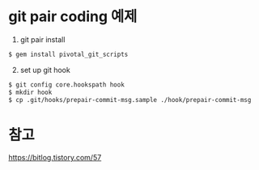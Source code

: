 # git pair coding 예제 

1.  git pair install 
```bash
$ gem install pivotal_git_scripts

```

2. set up git hook 
```bash
$ git config core.hookspath hook 
$ mkdir hook 
$ cp .git/hooks/prepair-commit-msg.sample ./hook/prepair-commit-msg
```

# 참고 
https://bitlog.tistory.com/57
